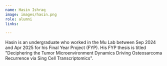 ```yaml
---
name: Hasin Ishraq
image: images/hasin.png
role: alumni
links:

---
```

Hasin is an undergraduate who worked in the Mu Lab between Sep 2024 and Apr 2025 for his Final Year Project (FYP). His FYP thesis is titled "Deciphering the Tumor Microenvironment Dynamics Driving Osteosarcoma Recurrence via Sing Cell Transcriptomics".

